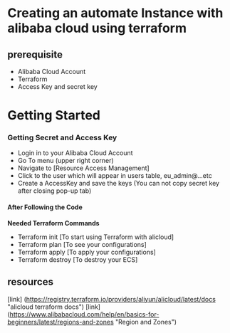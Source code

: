 # Creating an automate Instance with alibaba cloud using terraform

## prerequisite

<ul>
<li>Alibaba Cloud Account</li>
<li>Terraform</li>
<li>Access Key and secret key </li>
</ul>

# Getting Started

### Getting Secret and Access Key

<ul>
<li>Login in to your Alibaba Cloud Account</li>
<li>Go To menu (upper right corner)</li>
<li>Navigate to [Resource Access Management]</li>
<li>Click to the user which will appear in users table, eu_admin@...etc</li>
<li>Create a AccessKey and save the keys (You can not copy secret key after closing pop-up tab)</li>
</ul>

#### After Following the Code

**Needed Terraform Commands**

<ul>

<li>Terraform init [To start using Terraform with alicloud]</li>
<li>Terraform plan [To see your configurations]</li>
<li>Terraform apply [To apply your configurations]</li>
<li>Terraform destroy [To destroy your ECS]</li>

</ul>

## resources

[link] (https://registry.terraform.io/providers/aliyun/alicloud/latest/docs "alicloud terraform docs")
[link] (https://www.alibabacloud.com/help/en/basics-for-beginners/latest/regions-and-zones "Region and Zones")
